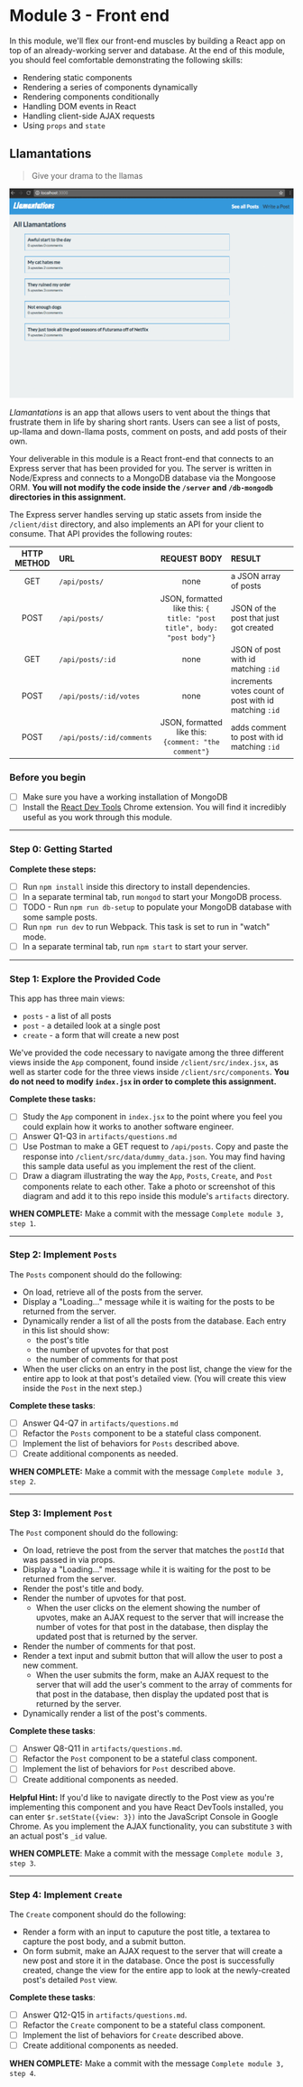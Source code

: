 # Module 3 - Front end

In this module, we'll flex our front-end muscles by building a React app on top of an already-working server and database. At the end of this module, you should feel comfortable demonstrating the following skills:
- Rendering static components
- Rendering a series of components dynamically
- Rendering components conditionally
- Handling DOM events in React
- Handling client-side AJAX requests
- Using `props` and `state`

## Llamantations
> Give your drama to the llamas

![llamentations][demo]

*Llamantations* is an app that allows users to vent about the things that frustrate them in life by sharing short rants. Users can see a list of posts, up-llama and down-llama posts, comment on posts, and add posts of their own.

Your deliverable in this module is a React front-end that connects to an Express server that has been provided for you. The server is written in Node/Express and connects to a MongoDB database via the Mongoose ORM. **You will not modify the code inside the `/server` and `/db-mongodb` directories in this assignment.**

The Express server handles serving up static assets from inside the `/client/dist` directory, and also implements an API for your client to consume. That API provides the following routes:

| HTTP METHOD | URL | REQUEST BODY | RESULT |
|:----:|:-----------|:------------:|:-------|
| GET | `/api/posts/` | none | a JSON array of posts |
| POST | `/api/posts/` | JSON, formatted like this: ` {  title: "post title", body: "post body"} `| JSON of the post that just got created |
| GET | `/api/posts/:id` | none | JSON of post with id matching `:id` |
| POST | `/api/posts/:id/votes` | none | increments votes count of post with id matching `:id` |
| POST | `/api/posts/:id/comments` | JSON, formatted like this: `{comment: "the comment"}`| adds comment to post with id matching `:id` |

### Before you begin
- [ ] Make sure you have a working installation of MongoDB
- [ ] Install the [React Dev Tools](https://chrome.google.com/webstore/detail/react-developer-tools/fmkadmapgofadopljbjfkapdkoienihi?hl=en) Chrome extension. You will find it incredibly useful as you work through this module.

---
### Step 0: Getting Started
**Complete these steps:**
- [ ] Run `npm install` inside this directory to install dependencies.
- [ ] In a separate terminal tab, run `mongod` to start your MongoDB process.
- [ ] TODO - Run `npm run db-setup` to populate your MongoDB database with some sample posts.
- [ ] Run `npm run dev` to run Webpack. This task is set to run in "watch" mode.
- [ ] In a separate terminal tab, run `npm start` to start your server.

---

### Step 1: Explore the Provided Code
This app has three main views:
- `posts` - a list of all posts
- `post` - a detailed look at a single post
- `create` - a form that will create a new post

We've provided the code necessary to navigate among the three different views inside the `App` component, found inside `/client/src/index.jsx`, as well as starter code for the three views inside `/client/src/components`. **You do not need to modify `index.jsx` in order to complete this assignment.**

**Complete these tasks:**
- [ ] Study the `App` component in `index.jsx` to the point where you feel you could explain how it works to another software engineer.
- [ ] Answer Q1-Q3 in `artifacts/questions.md`
- [ ] Use Postman to make a GET request to `/api/posts`. Copy and paste the response into `/client/src/data/dummy_data.json`. You may find having this sample data useful as you implement the rest of the client.
- [ ] Draw a diagram illustrating the way the `App`, `Posts`, `Create`, and `Post` components relate to each other. Take a photo or screenshot of this diagram and add it to this repo inside this module's `artifacts` directory.

**WHEN COMPLETE:** Make a commit with the message `Complete module 3, step 1`.

---

### Step 2: Implement `Posts`
The `Posts` component should do the following:
- On load, retrieve all of the posts from the server.
- Display a "Loading..." message while it is waiting for the posts to be returned from the server.
- Dynamically render a list of all the posts from the database. Each entry in this list should show:
  - the post's title
  - the number of upvotes for that post
  - the number of comments for that post
- When the user clicks on an entry in the post list, change the view for the entire app to look at that post's detailed view. (You will create this view inside the `Post` in the next step.)

**Complete these tasks**:
- [ ] Answer Q4-Q7 in `artifacts/questions.md`
- [ ] Refactor the `Posts` component to be a stateful class component.
- [ ] Implement the list of behaviors for `Posts` described above.
- [ ] Create additional components as needed.

**WHEN COMPLETE:** Make a commit with the message `Complete module 3, step 2`.

---
### Step 3: Implement `Post`
The `Post` component should do the following:
- On load, retrieve the post from the server that matches the `postId` that was passed in via props.
- Display a "Loading..." message while it is waiting for the post to be returned from the server.
- Render the post's title and body.
- Render the number of upvotes for that post.
  - When the user clicks on the element showing the number of upvotes, make an AJAX request to the server that will increase the number of votes for that post in the database, then display the updated post that is returned by the server.
- Render the number of comments for that post.
- Render a text input and submit button that will allow the user to post a new comment.
  - When the user submits the form, make an AJAX request to the server that will add the user's comment to the array of comments for that post in the database, then display the updated post that is returned by the server.
- Dynamically render a list of the post's comments.

**Complete these tasks**:
- [ ] Answer Q8-Q11 in `artifacts/questions.md`.
- [ ] Refactor the `Post` component to be a stateful class component.
- [ ] Implement the list of behaviors for `Post` described above.
- [ ] Create additional components as needed.

**Helpful Hint:** If you'd like to navigate directly to the Post view as you're implementing this component and you have React DevTools installed, you can enter `$r.setState({view: 3})` into the JavaScript Console in Google Chrome. As you implement the AJAX functionality, you can substitute `3` with an actual post's `_id` value.

**WHEN COMPLETE**: Make a commit with the message `Complete module 3, step 3`.

---

### Step 4: Implement `Create`
The `Create` component should do the following:
- Render a form with an input to caputure the post title, a textarea to capture the post body, and a submit button.
- On form submit, make an AJAX request to the server that will create a new post and store it in the database. Once the post is successfully created, change the view for the entire app to look at the newly-created post's detailed `Post` view.

**Complete these tasks**:
- [ ] Answer Q12-Q15 in `artifacts/questions.md`.
- [ ] Refactor the `Create` component to be a stateful class component.
- [ ] Implement the list of behaviors for `Create` described above.
- [ ] Create additional components as needed.

**WHEN COMPLETE:** Make a commit with the message `Complete module 3, step 4`.


[demo]: llamentations.gif

